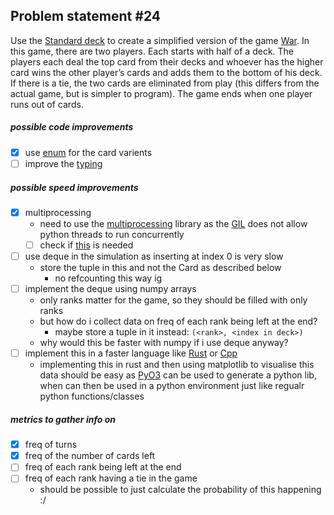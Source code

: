 
<!-- 
yup: 4 12 22 24 21 
eh: 19 
noe: 18 28 

3 11 1 _ 25 _ 15 5 27 7 16 23 _ 2 17 9 _ 13 7 8 _ 14 20 _ 10 _ 
-->

## Problem statement #24
 Use the [Standard deck](https://en.wikipedia.org/wiki/Standard_52-card_deck) to create a simplified version of the game [War](https://en.wikipedia.org/wiki/War_(card_game)). In this game, there are two players. Each starts with half of a deck. The players each deal the top card from their decks and whoever has the higher card wins the other player’s cards and adds them to the bottom of his deck. If there is a tie, the two cards are eliminated from play (this differs from the actual game, but is simpler to program). The game ends when one player runs out of cards.

##### possible code improvements
  - [x] use [enum](https://docs.python.org/3/library/enum.html) for the card varients
  - [ ] improve the [typing](https://docs.python.org/3/library/typing.html)

##### possible speed improvements
  - [x] multiprocessing
    - need to use the [multiprocessing](https://docs.python.org/3/library/multiprocessing.html) library as the [GIL](https://wiki.python.org/moin/GlobalInterpreterLock) does not allow python threads to run concurrently
    - [ ] check if [this](https://stackoverflow.com/questions/11312525/catch-ctrlc-sigint-and-exit-multiprocesses-gracefully-in-python/35134329#35134329) is needed
  - [ ] use deque in the simulation as inserting at index 0 is very slow
    - store the tuple in this and not the Card as described below
      - no refcounting this way ig
  - [ ] implement the deque using numpy arrays
    - only ranks matter for the game, so they should be filled with only ranks
    - but how do i collect data on freq of each rank being left at the end?
      - maybe store a tuple in it instead: ```(<rank>, <index in deck>)```
    - why would this be faster with numpy if i use deque anyway?
  - [ ] implement this in a faster language like [Rust](https://www.rust-lang.org/) or [Cpp](https://isocpp.org/)
    - implementing this in rust and then using matplotlib to visualise this data should be easy as [PyO3](https://github.com/PyO3/pyo3) can be used to generate a python lib, when can then be used in a python environment just like regualr python functions/classes

##### metrics to gather info on
  - [x] freq of turns
  - [x] freq of the number of cards left 
  - [ ] freq of each rank being left at the end
  - [ ] freq of each rank having a tie in the game
    - should be possible to just calculate the probability of this happening :/
